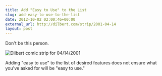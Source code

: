 ```yaml
---
title: Add "Easy to Use" to the List
slug: add-easy-to-use-to-the-list
date: 2012-10-02 02:00:46+00:00
external_url: http://dilbert.com/strip/2001-04-14
layout: post
---
```


Don't be this person.

![Dilbert comic strip for 04/14/2001](http://adamstacoviak.com/wp-content/uploads/2012/10/2118.strip_.gif)

Adding "easy to use" to the list of desired features does not ensure what you've asked for will be "easy to use."
